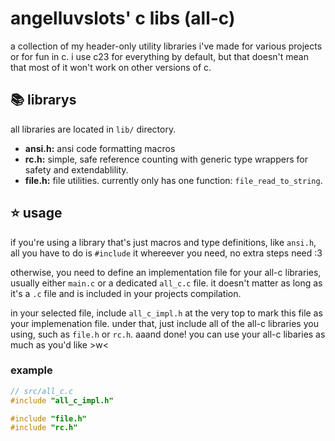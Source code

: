 # angelluvslots' c libs (all-c)

a collection of my header-only utility libraries i've made for various projects or for fun in c. i use c23 for everything by default, but that doesn't mean that most of it won't work on other versions of c.

## 📚 librarys

all libraries are located in `lib/` directory.

- **ansi.h:** ansi code formatting macros
- **rc.h:** simple, safe reference counting with generic type wrappers for safety and extendablility.
- **file.h:** file utilities. currently only has one function: `file_read_to_string`.

## ⭐ usage

if you're using a library that's just macros and type definitions, like `ansi.h`, all you have to do is `#include` it whereever you need, no extra steps need :3

otherwise, you need to define an implementation file for your all-c libraries, usually either `main.c` or a dedicated `all_c.c` file. it doesn't matter as long as it's a `.c` file and is included in your projects compilation.

in your selected file, include `all_c_impl.h` at the very top to mark this file as your implemenation file. under that, just include all of the all-c libraries you using, such as `file.h` or `rc.h`. aaand done! you can use your all-c libaries as much as you'd like >w<

### example
```c
// src/all_c.c
#include "all_c_impl.h"

#include "file.h"
#include "rc.h"
```


